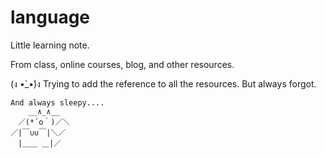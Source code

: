 # language

Little learning note.

From class, online courses, blog, and other resources.

(ง •̀_•́)ง Trying to add the reference to all the resources.
But always forgot.

```
And always sleepy....
    __∧_∧__
　／(*´o｀)／＼
／|￣∪∪￣|＼／
　|＿＿ ＿|／
```
